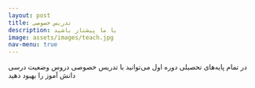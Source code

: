 ```yaml
---
layout: post
title: تدریس خصوصی
description: با ما پیشتاز باشید
image: assets/images/teach.jpg
nav-menu: true
---
```


در تمام پایه‌های تحصیلی دوره اول می‌توانید با تدریس خصوصی دروس وضعیت درسی دانش آموز را بهبود دهید
